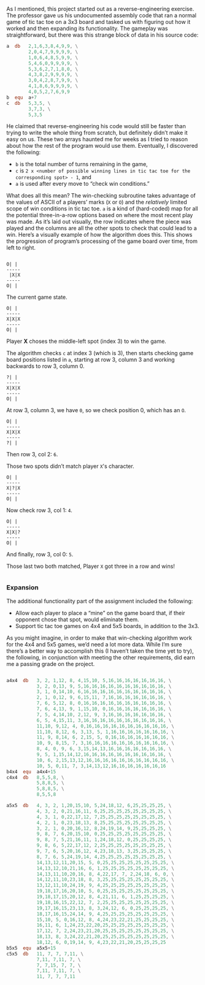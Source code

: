 As I mentioned, this project started out as a reverse-engineering exercise. The professor gave us his undocumented assembly code that ran a normal game of tic tac toe on a 3x3 board and tasked us with figuring out how it worked and then expanding its functionality. The gameplay was straightforward, but there was this strange block of data in his source code:

```nasm
a  db   2,1,6,3,8,4,9,9, \
        2,0,4,7,9,9,9,9, \
        1,0,6,4,8,5,9,9, \
        5,4,6,0,9,9,9,9, \
        5,3,6,2,7,1,8,0, \
        4,3,8,2,9,9,9,9, \
        3,0,4,2,8,7,9,9, \
        4,1,8,6,9,9,9,9, \
        4,0,5,2,7,6,9,9
b  equ  a+7
c  db   5,3,5, \
        3,7,3, \
        5,3,5
```

He claimed that reverse-engineering his code would still be faster than trying to write the whole thing from scratch, but definitely didn’t make it easy on us. These two arrays haunted me for weeks as I tried to reason about how the rest of the program would use them. Eventually, I discovered the following:

- `b` is the total number of turns remaining in the game,
- `c` is `2 x <number of possible winning lines in tic tac toe for the corresponding spot> - 1`, and
- `a` is used after every move to “check win conditions.”

What does all this mean? The win-checking subroutine takes advantage of the values of ASCII of a players’ marks (`X` or `O`) and the _relatively_ limited scope of win conditions in tic tac toe. `a` is a kind of (hard-coded) map for all the potential three-in-a-row options based on where the most recent play was made. As it’s laid out visually, the row indicates where the piece was played and the columns are all the other spots to check that could lead to a win. Here’s a visually example of how the algorithm does this. This shows the progression of program’s processing of the game board over time, from left to right.

<div class="multiColumn" style="flex-wrap: nowrap; overflow-x: scroll;">
<div>

```plaintext
O| |
-----
 |X|X
-----
O| |
```

The current game state.

</div>
<div>

```plaintext
O| |
-----
X|X|X
-----
O| |
```

Player **X** choses the middle-left spot (index 3) to win the game.

The algorithm checks `c` at index 3 (which is 3), then starts checking game board positions listed in `a`, starting at row 3, column 3 and working backwards to row 3, column 0.

</div>
<div>

```plaintext
?| |
-----
X|X|X
-----
O| |
```

At row 3, column 3, we have `0`, so we check position 0, which has an `O`.

</div>
<div>

```plaintext
O| |
-----
X|X|X
-----
?| |
```

Then row 3, col 2: `6`.

Those two spots didn’t match player `X`'s character.

</div>
<div>

```plaintext
O| |
-----
X|?|X
-----
O| |
```

Now check row 3, col 1: `4`.

</div>
<div>

```plaintext
O| |
-----
X|X|?
-----
O| |
```

And finally, row 3, col 0: `5`.

Those last two both matched, Player `X` got three in a row and wins!

</div>
</div>

### Expansion

The additional functionality part of the assignment included the following:

- Allow each player to place a “mine” on the game board that, if their opponent chose that spot, would eliminate them.
- Support tic tac toe games on 4x4 and 5x5 boards, in addition to the 3x3.

As you might imagine, in order to make that win-checking algorithm work for the 4x4 and 5x5 games, we’d need a lot more data. While I’m sure there’s a better way to accomplish this (I haven’t taken the time yet to try), the following, in conjunction with meeting the other requirements, did earn me a passing grade on the project.

<div class="multiColumn" style="flex-wrap: nowrap; overflow-x: scroll;">
<div>

```nasm
a4x4  db   3, 2, 1,12, 8, 4,15,10, 5,16,16,16,16,16,16,16, \
           3, 2, 0,13, 9, 5,16,16,16,16,16,16,16,16,16,16, \
           3, 1, 0,14,10, 6,16,16,16,16,16,16,16,16,16,16, \
           2, 1, 0,12, 9, 6,15,11, 7,16,16,16,16,16,16,16, \
           7, 6, 5,12, 8, 0,16,16,16,16,16,16,16,16,16,16, \
           7, 6, 4,13, 9, 1,15,10, 0,16,16,16,16,16,16,16, \
           7, 5, 4,14,10, 2,12, 9, 3,16,16,16,16,16,16,16, \
           6, 5, 4,15,11, 3,16,16,16,16,16,16,16,16,16,16, \
           11,10, 9,12, 4, 0,16,16,16,16,16,16,16,16,16,16, \
           11,10, 8,12, 6, 3,13, 5, 1,16,16,16,16,16,16,16, \
           11, 9, 8,14, 6, 2,15, 5, 0,16,16,16,16,16,16,16, \
           10, 9, 8,15, 7, 3,16,16,16,16,16,16,16,16,16,16, \
           8, 4, 0, 9, 6, 3,15,14,13,16,16,16,16,16,16,16, \
           9, 5, 1,15,14,12,16,16,16,16,16,16,16,16,16,16, \
           10, 6, 2,15,13,12,16,16,16,16,16,16,16,16,16,16, \
           10, 5, 0,11, 7, 3,14,13,12,16,16,16,16,16,16,16
b4x4  equ  a4x4+15
c4x4  db   8,5,5,8, \
           5,8,8,5, \
           5,8,8,5, \
           8,5,5,8
```

</div>
<div>

```nasm
a5x5  db   4, 3, 2, 1,20,15,10, 5,24,18,12, 6,25,25,25,25, \
           4, 3, 2, 0,21,16,11, 6,25,25,25,25,25,25,25,25, \
           4, 3, 1, 0,22,17,12, 7,25,25,25,25,25,25,25,25, \
           4, 2, 1, 0,23,18,13, 8,25,25,25,25,25,25,25,25, \
           3, 2, 1, 0,20,16,12, 8,24,19,14, 9,25,25,25,25, \
           9, 8, 7, 6,20,15,10, 0,25,25,25,25,25,25,25,25, \
           9, 8, 7, 5,21,16,11, 1,24,18,12, 0,25,25,25,25, \
           9, 8, 6, 5,22,17,12, 2,25,25,25,25,25,25,25,25, \
           9, 7, 6, 5,20,16,12, 4,23,18,13, 3,25,25,25,25, \
           8, 7, 6, 5,24,19,14, 4,25,25,25,25,25,25,25,25, \
           14,13,12,11,20,15, 5, 0,25,25,25,25,25,25,25,25, \
           14,13,12,10,21,16, 6, 1,25,25,25,25,25,25,25,25, \
           14,13,11,10,20,16, 8, 4,22,17, 7, 2,24,18, 6, 0, \
           14,12,11,10,23,18, 8, 3,25,25,25,25,25,25,25,25, \
           13,12,11,10,24,19, 9, 4,25,25,25,25,25,25,25,25, \
           19,18,17,16,20,10, 5, 0,25,25,25,25,25,25,25,25, \
           19,18,17,15,20,12, 8, 4,21,11, 6, 1,25,25,25,25, \
           19,18,16,15,22,12, 7, 2,25,25,25,25,25,25,25,25, \
           19,17,16,15,23,13, 8, 3,24,12, 6, 0,25,25,25,25, \
           18,17,16,15,24,14, 9, 4,25,25,25,25,25,25,25,25, \
           15,10, 5, 0,16,12, 8, 4,24,23,22,21,25,25,25,25, \
           16,11, 6, 1,24,23,22,20,25,25,25,25,25,25,25,25, \
           17,12, 7, 2,24,23,21,20,25,25,25,25,25,25,25,25, \
           18,13, 8, 3,24,22,21,20,25,25,25,25,25,25,25,25, \
           18,12, 6, 0,19,14, 9, 4,23,22,21,20,25,25,25,25
b5x5  equ  a5x5+15
c5x5  db   11, 7, 7, 7,11, \
           7,11, 7,11, 7, \
           7, 7,15, 7, 7, \
           7,11, 7,11, 7, \
           11, 7, 7, 7,11
```

</div>
</div>
